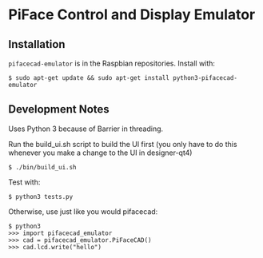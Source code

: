 PiFace Control and Display Emulator
===================================

Installation
------------
`pifacecad-emulator` is in the Raspbian repositories. Install with:

    $ sudo apt-get update && sudo apt-get install python3-pifacecad-emulator

Development Notes
-----------------
Uses Python 3 because of Barrier in threading.

Run the build_ui.sh script to build the UI first (you only have to do this
whenever you make a change to the UI in designer-qt4)

    $ ./bin/build_ui.sh

Test with:

    $ python3 tests.py

Otherwise, use just like you would pifacecad:

    $ python3
    >>> import pifacecad_emulator
    >>> cad = pifacecad_emulator.PiFaceCAD()
    >>> cad.lcd.write("hello")
